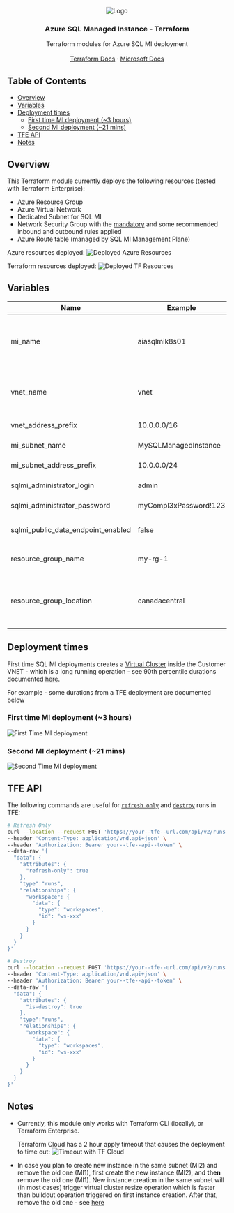 <!-- PROJECT LOGO -->
<p align="center">
  <img src="docs/images/logo.png" alt="Logo">
  <h3 align="center">Azure SQL Managed Instance - Terraform</h3>
  <p align="center">
    Terraform modules for Azure SQL MI deployment
    <br />
    <br />
    <a href="https://registry.terraform.io/providers/hashicorp/azurerm/latest/docs/resources/sql_managed_instance">Terraform Docs</a>
    ·
    <a href="https://docs.microsoft.com/en-us/azure/azure-sql/managed-instance/how-to-content-reference-guide">Microsoft Docs</a>
  </p>
</p>

## Table of Contents <!-- omit in toc -->

- [Overview](#overview)
- [Variables](#variables)
- [Deployment times](#deployment-times)
  - [First time MI deployment (~3 hours)](#first-time-mi-deployment-3-hours)
  - [Second MI deployment (~21 mins)](#second-mi-deployment-21-mins)
- [TFE API](#tfe-api)
- [Notes](#notes)

## Overview

This Terraform module currently deploys the following resources (tested with Terraform Enterprise):

- Azure Resource Group
- Azure Virtual Network
- Dedicated Subnet for SQL MI
- Network Security Group with the [mandatory](https://docs.microsoft.com/en-us/azure/azure-sql/managed-instance/connectivity-architecture-overview#mandatory-inbound-security-rules-with-service-aided-subnet-configuration) and some recommended inbound and outbound rules applied
- Azure Route table (managed by SQL MI Management Plane)

Azure resources deployed:
![Deployed Azure Resources](docs/images/1.png)

Terraform resources deployed:
![Deployed TF Resources](docs/images/2.png)

## Variables

| Name                               | Example               | Description                                                                                                                          |
| ---------------------------------- | --------------------- | ------------------------------------------------------------------------------------------------------------------------------------ |
| mi_name                            | aiasqlmik8s01         | Name of the sql managed instance. Lowercase letters and numbers.                                                                     |
| vnet_name                          | vnet                  | Name of the virtual network. Lowercase letters and numbers.                                                                          |
| vnet_address_prefix                | 10.0.0.0/16           | Virtual Network CIDR range                                                                                                           |
| mi_subnet_name                     | MySQLManagedInstance  | Name of SQL MI Subnet                                                                                                                |
| mi_subnet_address_prefix           | 10.0.0.0/24           | SQL MI Subnet CIDR range                                                                                                             |
| sqlmi_administrator_login          | admin                 | SQL MI admin login                                                                                                                   |
| sqlmi_administrator_password       | myCompl3xPassword!123 | SQL MI admin password                                                                                                                |
| sqlmi_public_data_endpoint_enabled | false                 | Configure [SQL MI Public Endpoint/FQDN](https://docs.microsoft.com/en-us/azure/azure-sql/managed-instance/public-endpoint-configure) |
| resource_group_name                | my-rg-1               | Name of Azure Resource Group                                                                                                                                     |
| resource_group_location            | canadacentral         | Location of Azure Resource Group and subsequent resources                                                                                                                                     |

## Deployment times

First time SQL MI deployments creates a [Virtual Cluster](https://techcommunity.microsoft.com/t5/azure-sql-blog/azure-sql-mi-now-removes-virtual-cluster-as-part-of-the-delete/ba-p/2703627) inside the Customer VNET - which is a long running operation - see 90th percentile durations documented [here](https://docs.microsoft.com/en-ca/azure/azure-sql/managed-instance/management-operations-overview#duration).

For example - some durations from a TFE deployment are documented below

### First time MI deployment (~3 hours)
![First Time MI deployment](docs/images/4.png) 

### Second MI deployment (~21 mins)
![Second Time MI deployment](docs/images/5.png) 


## TFE API

The following commands are useful for [`refresh only`](https://www.terraform.io/docs/cli/commands/refresh.html) and [`destroy`](https://www.terraform.io/docs/cli/commands/destroy.html) runs in TFE:

``` bash
# Refresh Only
curl --location --request POST 'https://your--tfe--url.com/api/v2/runs' \
--header 'Content-Type: application/vnd.api+json' \
--header 'Authorization: Bearer your--tfe--api--token' \
--data-raw '{
  "data": {
    "attributes": {
      "refresh-only": true
    },
    "type":"runs",
    "relationships": {
      "workspace": {
        "data": {
          "type": "workspaces",
          "id": "ws-xxx"
        }
      }
    }
  }
}'

# Destroy
curl --location --request POST 'https://your--tfe--url.com/api/v2/runs' \
--header 'Content-Type: application/vnd.api+json' \
--header 'Authorization: Bearer your--tfe--api--token' \
--data-raw '{
  "data": {
    "attributes": {
      "is-destroy": true
    },
    "type":"runs",
    "relationships": {
      "workspace": {
        "data": {
          "type": "workspaces",
          "id": "ws-xxx"
        }
      }
    }
  }
}'

```

## Notes

- Currently, this module only works with Terraform CLI (locally), or Terraform Enterprise.

  Terraform Cloud has a 2 hour apply timeout that causes the deployment to time out:
  ![Timeout with TF Cloud](docs/images/3.png)

- In case you plan to create new instance in the same subnet (MI2) and remove the old one (MI1), first create the new instance (MI2), and **then** remove the old one (MI1). New instance creation in the same subnet will (in most cases) trigger virtual cluster resize operation which is faster than buildout operation triggered on first instance creation. After that, remove the old one - see [here](https://docs.microsoft.com/en-ca/azure/azure-sql/managed-instance/management-operations-overview#duration)